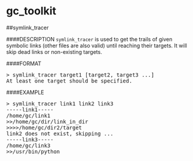 gc_toolkit
========

##symlink_tracer

####DESCRIPTION
<code>symlink_tracer</code> is used to get the trails of given symbolic links (other files are also valid) until reaching their targets. It will skip dead links or non-existing targets.

####FORMAT
<pre>
> symlink_tracer target1 [target2, target3 ...]
At least one target should be specified.
</pre>

####EXAMPLE
<pre>
> symlink_tracer link1 link2 link3
-----link1-----
/home/gc/link1
>>/home/gc/dir/link_in_dir
>>>>/home/gc/dir2/target
link2 does not exist, skipping ...
-----link3-----
/home/gc/link3
>>/usr/bin/python
</pre>
